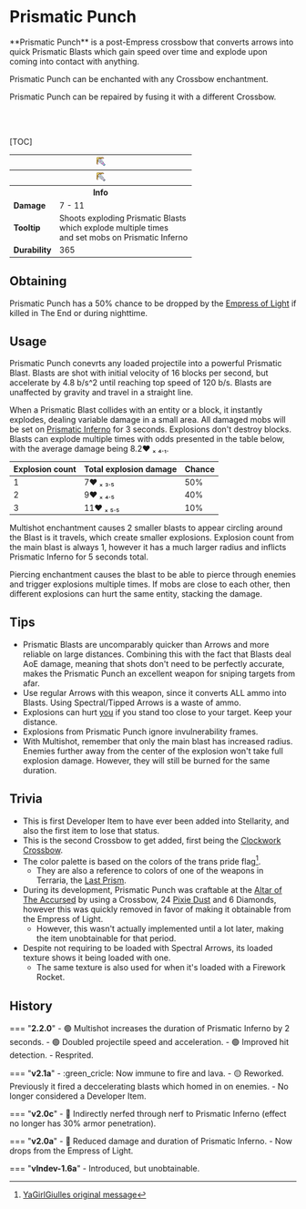 # Prismatic Punch
<div class="result kohara-infobox-grid" markdown>
<div markdown class="kohara-infobox-text">
**Prismatic Punch** is a post-Empress crossbow that converts arrows into quick Prismatic Blasts which gain speed over time and explode upon coming into contact with anything.

<i class="icon-minecraft icon-minecraft-enchantng-table"></i> Prismatic Punch can be enchanted with any Crossbow enchantment.

<i class="icon-minecraft icon-minecraft-anvil"></i> Prismatic Punch can be repaired by fusing it with a different <i class="icon-minecraft icon-minecraft-crossbow"></i>Crossbow.

<br><br>

[TOC]

</div>
<div class="kohara-infobox-table">
  <table id="kohara-infobox--item">
	<tr>
		<th colspan="2" class="kohara-infobox--top-image"><img src="../../assets/items/prismatic_punch.png"></th>
	</tr>
	<tr>
		<th colspan="2" class="kohara-infobox--top-image"><img src="../../assets/items/prismatic_punch_pulling.gif"></th>
	</tr>
	<tr>
		<th colspan="2">Info</th>
	</tr>
	<tr>
		<td><b>Damage</b></td>
		<td>7 - 11</td>
	</tr>
	<tr>
		<td><b>Tooltip</b></td>
		<td>Shoots exploding Prismatic Blasts
		<br>
		which explode multiple times
		<br>
		and set mobs on Prismatic Inferno
		</td>
	</tr>
	<tr>
		<td><b>Durability</b></td>
		<td>365</td>
	</tr>
</table>
</div>
</div>

## Obtaining
Prismatic Punch has a 50% chance to be dropped by the [Empress of Light](../mobs/bosses/empress_of_light.md) if killed in The End or during nighttime.

## Usage
Prismatic Punch conevrts any loaded projectile into a powerful Prismatic Blast. Blasts are shot with initial velocity of 16 blocks per second, but accelerate by 4.8 b/s^2 until reaching top speed of 120 b/s. Blasts are unaffected by gravity and travel in a straight line.

When a Prismatic Blast collides with an entity or a block, it instantly explodes, dealing variable damage in a small area. All damaged mobs will be set on [Prismatic Inferno](../mechanics/status_effects.md#prismatic-inferno) for 3 seconds. Explosions don't destroy blocks. Blasts can explode multiple times with odds presented in the table below, with the average damage being 8.2:heart: ₓ ₄․₁.

| Explosion count | Total explosion damage | Chance |
| :--- | :--- | :--- |
| 1 | 7:heart: ₓ ₃․₅ | 50% |
| 2 | 9:heart: ₓ ₄․₅ | 40% |
| 3 | 11:heart: ₓ ₅․₅ | 10% |

Multishot enchantment causes 2 smaller blasts to appear circling around the Blast is it travels, which create smaller explosions. Explosion count from the main blast is always 1, however it has a much larger radius and inflicts Prismatic Inferno for 5 seconds total.

Piercing enchantment causes the blast to be able to pierce through enemies and trigger explosions multiple times. If mobs are close to each other, then different explosions can hurt the same entity, stacking the damage.

## Tips 
- Prismatic Blasts are uncomparably quicker than Arrows and more reliable on large distances. Combining this with the fact that Blasts deal AoE damage, meaning that shots don't need to be perfectly accurate, makes the Prismatic Punch an excellent weapon for sniping targets from afar.
- Use regular Arrows with this weapon, since it converts ALL ammo into Blasts. Using Spectral/Tipped Arrows is a waste of ammo.
- Explosions can hurt <u>you</u> if you stand too close to your target. Keep your distance.
- Explosions from Prismatic Punch ignore invulnerability frames.
- With Multishot, remember that only the main blast has increased radius. Enemies further away from the center of the explosion won't take full explosion damage. However, they will still be burned for the same duration.

## Trivia
- This is first Developer Item to have ever been added into Stellarity, and also the first item to lose that status.
- This is the second Crossbow to get added, first being the [Clockwork Crossbow](clockwork_crossbow.md).
- The color palette is based on the colors of the trans pride flag[^1].
    - They are also a reference to colors of one of the weapons in Terraria, the [Last Prism](https://terraria.wiki.gg/wiki/Last_Prism).
- During its development, Prismatic Punch was craftable at the [Altar of The Accursed](../mechanics/altar_of_the_accursed.md) by using a <i class="icon-minecraft icon-minecraft-crossbow"></i>Crossbow, 24 <i class="icon-stellarity icon-stellarity-pixie-dust"></i>[Pixie Dust](materials/pixie_dust.md) and 6 <i class="icon-minecraft icon-minecraft-diamond"></i>Diamonds, however this was quickly removed in favor of making it obtainable from the Empress of Light.
	- However, this wasn't actually implemented until a lot later, making the item unobtainable for that period.
- Despite not requiring to be loaded with Spectral Arrows, its loaded texture shows it being loaded with one.
	- The same texture is also used for when it's loaded with a <i class="icon-minecraft icon-minecraft-firework-rocket"></i>Firework Rocket.

## History
=== "**2.2.0**"
	- :green_circle: Multishot increases the duration of Prismatic Inferno by 2 seconds.
	- :green_circle: Doubled projectile speed and acceleration.
	- :green_circle: Improved hit detection.
	- Resprited.

=== "**v2.1a**"
	- :green_cricle: Now immune to fire and lava.
	- :yellow_circle: Reworked. Previously it fired a deccelerating blasts which homed in on enemies.
	- No longer considered a Developer Item.

=== "**v2.0c**"
	- :red_circle: Indirectly nerfed through nerf to Prismatic Inferno (effect no longer has 30% armor penetration).

=== "**v2.0a**"
    - :red_circle: Reduced damage and duration of Prismatic Inferno.
	- Now drops from the Empress of Light.

=== "**vIndev-1.6a**"
    - Introduced, but unobtainable.

[^1]: [YaGirlGiulles original message](https://discord.com/channels/727033287343734885/727033287666696209/1035208257188397086)
